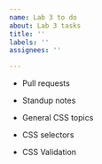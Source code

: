 ```yaml
---
name: Lab 3 to do
about: Lab 3 tasks
title: ''
labels: ''
assignees: ''

---
```


- Pull requests
- Standup notes

- General CSS topics
- CSS selectors
- CSS Validation
